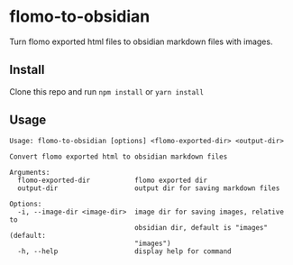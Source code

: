 # flomo-to-obsidian

Turn flomo exported html files to obsidian markdown files with images.

## Install

Clone this repo and run `npm install` or `yarn install`

## Usage

```
Usage: flomo-to-obsidian [options] <flomo-exported-dir> <output-dir>

Convert flomo exported html to obsidian markdown files

Arguments:
  flomo-exported-dir           flomo exported dir
  output-dir                   output dir for saving markdown files

Options:
  -i, --image-dir <image-dir>  image dir for saving images, relative to
                               obsidian dir, default is "images" (default:
                               "images")
  -h, --help                   display help for command
```
